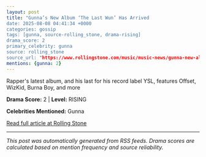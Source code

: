 ```yaml
---
layout: post
title: "Gunna’s New Album ‘The Last Wun’ Has Arrived
date: 2025-08-08 04:41:34 +0000
categories: gossip
tags: [gunna, source-rolling_stone, drama-rising]
drama_score: 2
primary_celebrity: gunna
source: rolling_stone
source_url: "https://www.rollingstone.com/music/music-news/gunna-new-album-the-last-wun-1235403328/"
mentions: {gunna: 2}
---
```


Rapper's latest album, and his last for his record label YSL, features Offset, WizKid, Burna Boy, and more

**Drama Score:** 2 | **Level:** RISING

**Celebrities Mentioned:** Gunna

[Read full article at Rolling Stone](https://www.rollingstone.com/music/music-news/gunna-new-album-the-last-wun-1235403328/)

---
*This post was automatically generated from RSS feeds. Drama scores are calculated based on mention frequency and source reliability.*
